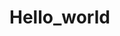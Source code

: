 # Hello_world
<?php 

// code in php

$a = 3;
$b = 5;
echo "The result is : ";
echo $a*$b;

// adding two numbers #a=3 and $b=5
echo $a + $b;
?>
